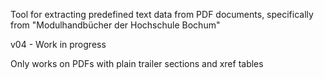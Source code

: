 Tool for extracting predefined text data from PDF documents, specifically from "Modulhandbücher der Hochschule Bochum"

v04 - Work in progress

Only works on PDFs with plain trailer sections and xref tables
